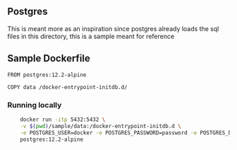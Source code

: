 ## Postgres

This is meant more as an inspiration since postgres already loads the sql files in this directory, this is a sample meant for reference

## Sample Dockerfile

```docker
FROM postgres:12.2-alpine

COPY data /docker-entrypoint-initdb.d/
```

### Running locally

```bash
	docker run -itp 5432:5432 \
	-v $(pwd)/sample/data:/docker-entrypoint-initdb.d \
	-e POSTGRES_USER=docker -e POSTGRES_PASSWORD=password -e POSTGRES_DB=sms \
	postgres:12.2-alpine
```
